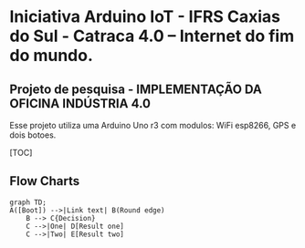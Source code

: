 # Iniciativa Arduino IoT - IFRS Caxias do Sul - Catraca 4.0 – Internet do fim do mundo.
## Projeto de pesquisa - IMPLEMENTAÇÃO DA OFICINA INDÚSTRIA 4.0
Esse projeto utiliza uma Arduino Uno r3 com modulos: WiFi esp8266, GPS e dois botoes.

[TOC]




## Flow Charts
```mermaid
graph TD;
A([Boot]) -->|Link text| B(Round edge)
    B --> C{Decision}
    C -->|One| D[Result one]
    C -->|Two| E[Result two]
